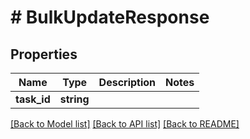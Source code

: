 # # BulkUpdateResponse

## Properties

Name | Type | Description | Notes
------------ | ------------- | ------------- | -------------
**task_id** | **string** |  |

[[Back to Model list]](../../README.md#models) [[Back to API list]](../../README.md#endpoints) [[Back to README]](../../README.md)
